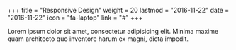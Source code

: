 +++
title = "Responsive Design"
weight = 20
lastmod = "2016-11-22"
date = "2016-11-22"
icon = "fa-laptop"
link = "#"
+++

Lorem ipsum dolor sit amet, consectetur adipisicing elit. Minima maxime quam architecto quo inventore harum ex magni, dicta impedit.

